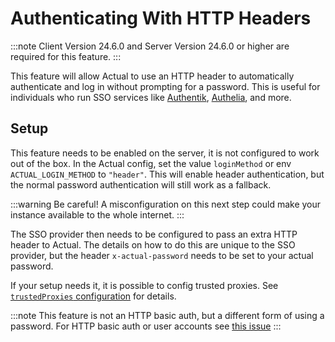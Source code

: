# Authenticating With HTTP Headers

:::note
Client Version 24.6.0 and
Server Version 24.6.0 or higher are required for this feature.
:::

This feature will allow Actual to use an HTTP header to automatically authenticate and log in without prompting for a password. This is useful for individuals who run SSO services like [Authentik](https://goauthentik.io/), [Authelia](https://www.authelia.com/), and more.

## Setup

This feature needs to be enabled on the server, it is not configured to work out of the box. In the Actual config, set the value `loginMethod` or env `ACTUAL_LOGIN_METHOD` to `"header"`. This will enable header authentication, but the normal password authentication will still work as a fallback. 

:::warning
Be careful! A misconfiguration on this next step could make your instance available to the whole internet. 
:::

The SSO provider then needs to be configured to pass an extra HTTP header to Actual. The details on how to do this are unique to the SSO provider, but the header `x-actual-password` needs to be set to your actual password.


If your setup needs it, it is possible to config trusted proxies. See [`trustedProxies` configuration](../config/index.md#trustedProxies) for details.

:::note
This feature is not an HTTP basic auth, but a different form of using a password. For HTTP basic auth or user accounts see [this issue](https://github.com/actualbudget/actual/issues/524)
:::
